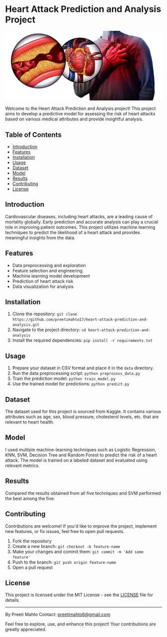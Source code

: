# Heart Attack Prediction and Analysis Project

![Heart Attack](heartattack.jpg)

Welcome to the Heart Attack Prediction and Analysis project! This project aims to develop a predictive model for assessing the risk of heart attacks based on various medical attributes and provide insightful analysis.

## Table of Contents

- [Introduction](#introduction)
- [Features](#features)
- [Installation](#installation)
- [Usage](#usage)
- [Dataset](#dataset)
- [Model](#model)
- [Results](#results)
- [Contributing](#contributing)
- [License](#license)

## Introduction

Cardiovascular diseases, including heart attacks, are a leading cause of mortality globally. Early prediction and accurate analysis can play a crucial role in improving patient outcomes. This project utilizes machine learning techniques to predict the likelihood of a heart attack and provides meaningful insights from the data.

## Features

- Data preprocessing and exploration
- Feature selection and engineering
- Machine learning model development
- Prediction of heart attack risk
- Data visualization for analysis

## Installation

1. Clone the repository: `git clone https://github.com/preetimahto17/heart-attack-prediction-and-analysis.git`
2. Navigate to the project directory: `cd heart-attack-prediction-and-analysis`
3. Install the required dependencies: `pip install -r requirements.txt`

## Usage

1. Prepare your dataset in CSV format and place it in the `data` directory.
2. Run the data preprocessing script: `python preprocess_data.py`
3. Train the prediction model: `python train_model.py`
4. Use the trained model for predictions: `python predict.py`

## Dataset

The dataset used for this project is sourced from Kaggle. It contains various attributes such as age, sex, blood pressure, cholesterol levels, etc. that are relevant to heart health.

## Model

I used multiple machine-learning techniques such as Logistic Regression, KNN, SVM, Decision Tree and Random Forest to predict the risk of a heart attack. The model is trained on a labeled dataset and evaluated using relevant metrics.

## Results

Compared the results obtained from all five techniques and SVM performed the best among the five.
## Contributing

Contributions are welcome! If you'd like to improve the project, implement new features, or fix issues, feel free to open pull requests.

1. Fork the repository
2. Create a new branch: `git checkout -b feature-name`
3. Make your changes and commit them: `git commit -m 'Add some feature'`
4. Push to the branch: `git push origin feature-name`
5. Open a pull request

## License

This project is licensed under the MIT License - see the [LICENSE](LICENSE) file for details.

---

By Preeti Mahto
Contact: preetimahto6@gmail.com

Feel free to explore, use, and enhance this project! Your contributions are greatly appreciated.
